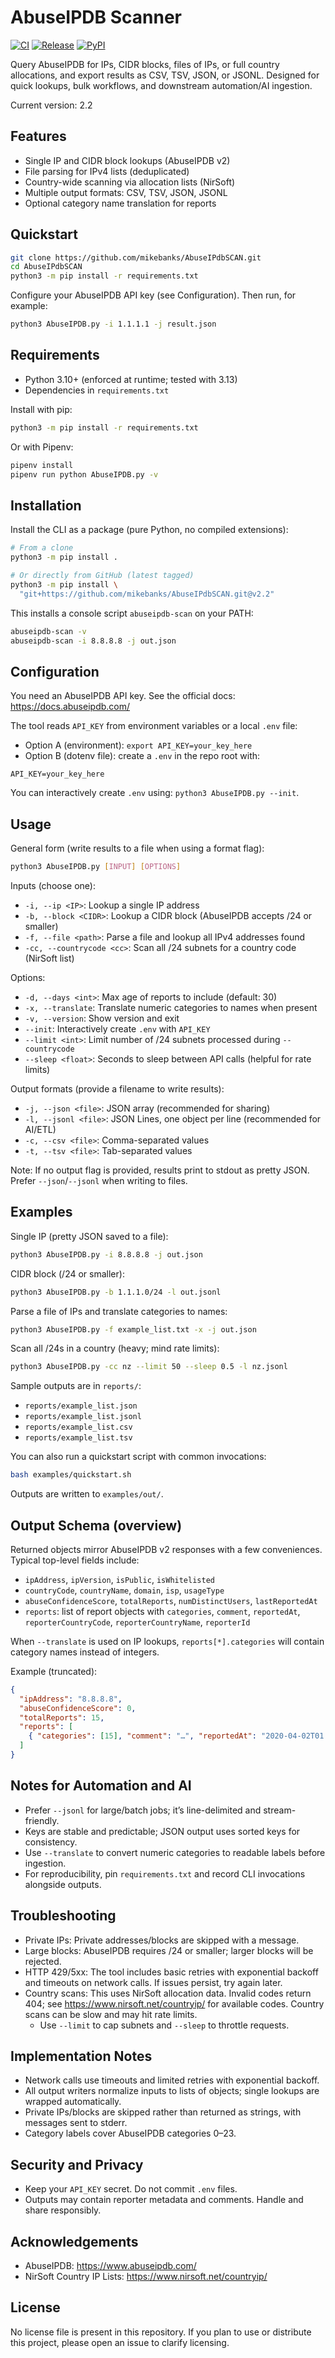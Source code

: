 # AbuseIPDB Scanner

[![CI](https://github.com/mikebanks/AbuseIPdbSCAN/actions/workflows/ci.yml/badge.svg?branch=master)](https://github.com/mikebanks/AbuseIPdbSCAN/actions/workflows/ci.yml)
[![Release](https://img.shields.io/github/v/release/mikebanks/AbuseIPdbSCAN?display_name=tag)](https://github.com/mikebanks/AbuseIPdbSCAN/releases)
[![PyPI](https://img.shields.io/badge/PyPI-planned-lightgrey)](#installation)

Query AbuseIPDB for IPs, CIDR blocks, files of IPs, or full country allocations, and export results as CSV, TSV, JSON, or JSONL. Designed for quick lookups, bulk workflows, and downstream automation/AI ingestion.

Current version: 2.2

## Features

- Single IP and CIDR block lookups (AbuseIPDB v2)
- File parsing for IPv4 lists (deduplicated)
- Country-wide scanning via allocation lists (NirSoft)
- Multiple output formats: CSV, TSV, JSON, JSONL
- Optional category name translation for reports

## Quickstart

```bash
git clone https://github.com/mikebanks/AbuseIPdbSCAN.git
cd AbuseIPdbSCAN
python3 -m pip install -r requirements.txt
```

Configure your AbuseIPDB API key (see Configuration). Then run, for example:

```bash
python3 AbuseIPDB.py -i 1.1.1.1 -j result.json
```

## Requirements

- Python 3.10+ (enforced at runtime; tested with 3.13)
- Dependencies in `requirements.txt`

Install with pip:

```bash
python3 -m pip install -r requirements.txt
```

Or with Pipenv:

```bash
pipenv install
pipenv run python AbuseIPDB.py -v
```

## Installation

Install the CLI as a package (pure Python, no compiled extensions):

```bash
# From a clone
python3 -m pip install .

# Or directly from GitHub (latest tagged)
python3 -m pip install \
  "git+https://github.com/mikebanks/AbuseIPdbSCAN.git@v2.2"
```

This installs a console script `abuseipdb-scan` on your PATH:

```bash
abuseipdb-scan -v
abuseipdb-scan -i 8.8.8.8 -j out.json
```

## Configuration

You need an AbuseIPDB API key. See the official docs: https://docs.abuseipdb.com/

The tool reads `API_KEY` from environment variables or a local `.env` file:

- Option A (environment): `export API_KEY=your_key_here`
- Option B (dotenv file): create a `.env` in the repo root with:

```
API_KEY=your_key_here
```

You can interactively create `.env` using: `python3 AbuseIPDB.py --init`.

## Usage

General form (write results to a file when using a format flag):

```bash
python3 AbuseIPDB.py [INPUT] [OPTIONS]
```

Inputs (choose one):

- `-i, --ip <IP>`: Lookup a single IP address
- `-b, --block <CIDR>`: Lookup a CIDR block (AbuseIPDB accepts /24 or smaller)
- `-f, --file <path>`: Parse a file and lookup all IPv4 addresses found
- `-cc, --countrycode <cc>`: Scan all /24 subnets for a country code (NirSoft list)

Options:

- `-d, --days <int>`: Max age of reports to include (default: 30)
- `-x, --translate`: Translate numeric categories to names when present
- `-v, --version`: Show version and exit
- `--init`: Interactively create `.env` with `API_KEY`
- `--limit <int>`: Limit number of /24 subnets processed during `--countrycode`
- `--sleep <float>`: Seconds to sleep between API calls (helpful for rate limits)

Output formats (provide a filename to write results):

- `-j, --json <file>`: JSON array (recommended for sharing)
- `-l, --jsonl <file>`: JSON Lines, one object per line (recommended for AI/ETL)
- `-c, --csv <file>`: Comma-separated values
- `-t, --tsv <file>`: Tab-separated values

Note: If no output flag is provided, results print to stdout as pretty JSON. Prefer `--json`/`--jsonl` when writing to files.

## Examples

Single IP (pretty JSON saved to a file):

```bash
python3 AbuseIPDB.py -i 8.8.8.8 -j out.json
```

CIDR block (/24 or smaller):

```bash
python3 AbuseIPDB.py -b 1.1.1.0/24 -l out.jsonl
```

Parse a file of IPs and translate categories to names:

```bash
python3 AbuseIPDB.py -f example_list.txt -x -j out.json
```

Scan all /24s in a country (heavy; mind rate limits):

```bash
python3 AbuseIPDB.py -cc nz --limit 50 --sleep 0.5 -l nz.jsonl
```

Sample outputs are in `reports/`:

- `reports/example_list.json`
- `reports/example_list.jsonl`
- `reports/example_list.csv`
- `reports/example_list.tsv`

You can also run a quickstart script with common invocations:

```bash
bash examples/quickstart.sh
```

Outputs are written to `examples/out/`.

## Output Schema (overview)

Returned objects mirror AbuseIPDB v2 responses with a few conveniences. Typical top-level fields include:

- `ipAddress`, `ipVersion`, `isPublic`, `isWhitelisted`
- `countryCode`, `countryName`, `domain`, `isp`, `usageType`
- `abuseConfidenceScore`, `totalReports`, `numDistinctUsers`, `lastReportedAt`
- `reports`: list of report objects with `categories`, `comment`, `reportedAt`, `reporterCountryCode`, `reporterCountryName`, `reporterId`

When `--translate` is used on IP lookups, `reports[*].categories` will contain category names instead of integers.

Example (truncated):

```json
{
  "ipAddress": "8.8.8.8",
  "abuseConfidenceScore": 0,
  "totalReports": 15,
  "reports": [
    { "categories": [15], "comment": "…", "reportedAt": "2020-04-02T01:32:48+01:00" }
  ]
}
```

## Notes for Automation and AI

- Prefer `--jsonl` for large/batch jobs; it’s line-delimited and stream-friendly.
- Keys are stable and predictable; JSON output uses sorted keys for consistency.
- Use `--translate` to convert numeric categories to readable labels before ingestion.
- For reproducibility, pin `requirements.txt` and record CLI invocations alongside outputs.

## Troubleshooting

- Private IPs: Private addresses/blocks are skipped with a message.
- Large blocks: AbuseIPDB requires /24 or smaller; larger blocks will be rejected.
- HTTP 429/5xx: The tool includes basic retries with exponential backoff and timeouts on network calls. If issues persist, try again later.
- Country scans: This uses NirSoft allocation data. Invalid codes return 404; see https://www.nirsoft.net/countryip/ for available codes. Country scans can be slow and may hit rate limits.
  - Use `--limit` to cap subnets and `--sleep` to throttle requests.

## Implementation Notes

- Network calls use timeouts and limited retries with exponential backoff.
- All output writers normalize inputs to lists of objects; single lookups are wrapped automatically.
- Private IPs/blocks are skipped rather than returned as strings, with messages sent to stderr.
- Category labels cover AbuseIPDB categories 0–23.

## Security and Privacy

- Keep your `API_KEY` secret. Do not commit `.env` files.
- Outputs may contain reporter metadata and comments. Handle and share responsibly.

## Acknowledgements

- AbuseIPDB: https://www.abuseipdb.com/
- NirSoft Country IP Lists: https://www.nirsoft.net/countryip/

## License

No license file is present in this repository. If you plan to use or distribute this project, please open an issue to clarify licensing.
